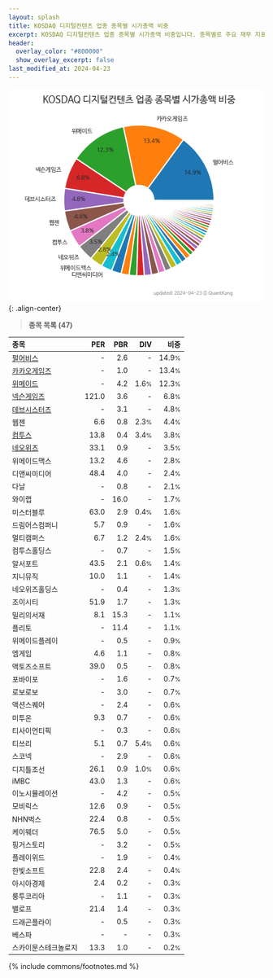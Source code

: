 ```yaml
---
layout: splash
title: KOSDAQ 디지털컨텐츠 업종 종목별 시가총액 비중
excerpt: KOSDAQ 디지털컨텐츠 업종 종목별 시가총액 비중입니다. 종목별로 주요 재무 지표를 함께 표시합니다.
header:
  overlay_color: "#800000"
  show_overlay_excerpt: false
last_modified_at: 2024-04-23
---
```



![KOSDAQ 디지털컨텐츠 업종 종목별 시가총액 비중](/stats/sector/images/kosdaq_업종_디지털컨텐츠_종목.png){: .align-center}


> **종목 목록 (47)**<a id="list"></a>

| **종목** | **PER** | **PBR** | **DIV** | **비중** |
| :------- | ------: | ------: | ------: | -------: |
| [펄어비스](/263750/) | - | 2.6 | - | 14.9<small>%</small> |
| [카카오게임즈](/293490/) | - | 1.0 | - | 13.4<small>%</small> |
| [위메이드](/112040/) | - | 4.2 | 1.6<small>%</small> | 12.3<small>%</small> |
| [넥슨게임즈](/225570/) | 121.0 | 3.6 | - | 6.8<small>%</small> |
| [데브시스터즈](/194480/) | - | 3.1 | - | 4.8<small>%</small> |
| 웹젠 | 6.6 | 0.8 | 2.3<small>%</small> | 4.4<small>%</small> |
| [컴투스](/078340/) | 13.8 | 0.4 | 3.4<small>%</small> | 3.8<small>%</small> |
| [네오위즈](/095660/) | 33.1 | 0.9 | - | 3.5<small>%</small> |
| 위메이드맥스 | 13.2 | 4.6 | - | 2.8<small>%</small> |
| 디앤씨미디어 | 48.4 | 4.0 | - | 2.4<small>%</small> |
| 다날 | - | 0.8 | - | 2.1<small>%</small> |
| 와이랩 | - | 16.0 | - | 1.7<small>%</small> |
| 미스터블루 | 63.0 | 2.9 | 0.4<small>%</small> | 1.6<small>%</small> |
| 드림어스컴퍼니 | 5.7 | 0.9 | - | 1.6<small>%</small> |
| 멀티캠퍼스 | 6.7 | 1.2 | 2.4<small>%</small> | 1.6<small>%</small> |
| 컴투스홀딩스 | - | 0.7 | - | 1.5<small>%</small> |
| 알서포트 | 43.5 | 2.1 | 0.6<small>%</small> | 1.4<small>%</small> |
| 지니뮤직 | 10.0 | 1.1 | - | 1.4<small>%</small> |
| 네오위즈홀딩스 | - | 0.4 | - | 1.3<small>%</small> |
| 조이시티 | 51.9 | 1.7 | - | 1.3<small>%</small> |
| 밀리의서재 | 8.1 | 15.3 | - | 1.1<small>%</small> |
| 플리토 | - | 11.4 | - | 1.1<small>%</small> |
| 위메이드플레이 | - | 0.5 | - | 0.9<small>%</small> |
| 엠게임 | 4.6 | 1.1 | - | 0.8<small>%</small> |
| 액토즈소프트 | 39.0 | 0.5 | - | 0.8<small>%</small> |
| 포바이포 | - | 1.6 | - | 0.7<small>%</small> |
| 로보로보 | - | 3.0 | - | 0.7<small>%</small> |
| 액션스퀘어 | - | 2.4 | - | 0.6<small>%</small> |
| 미투온 | 9.3 | 0.7 | - | 0.6<small>%</small> |
| 티사이언티픽 | - | 0.3 | - | 0.6<small>%</small> |
| 티쓰리 | 5.1 | 0.7 | 5.4<small>%</small> | 0.6<small>%</small> |
| 스코넥 | - | 2.9 | - | 0.6<small>%</small> |
| 디지틀조선 | 26.1 | 0.9 | 1.0<small>%</small> | 0.6<small>%</small> |
| iMBC | 43.0 | 1.3 | - | 0.6<small>%</small> |
| 이노시뮬레이션 | - | 4.2 | - | 0.5<small>%</small> |
| 모비릭스 | 12.6 | 0.9 | - | 0.5<small>%</small> |
| NHN벅스 | 22.4 | 0.8 | - | 0.5<small>%</small> |
| 케이웨더 | 76.5 | 5.0 | - | 0.5<small>%</small> |
| 핑거스토리 | - | 3.2 | - | 0.5<small>%</small> |
| 플레이위드 | - | 1.9 | - | 0.4<small>%</small> |
| 한빛소프트 | 22.8 | 2.4 | - | 0.4<small>%</small> |
| 아시아경제 | 2.4 | 0.2 | - | 0.3<small>%</small> |
| 룽투코리아 | - | 1.1 | - | 0.3<small>%</small> |
| 밸로프 | 21.4 | 1.4 | - | 0.3<small>%</small> |
| 드래곤플라이 | - | 0.5 | - | 0.3<small>%</small> |
| 베스파 | - | - | - | 0.3<small>%</small> |
| 스카이문스테크놀로지 | 13.3 | 1.0 | - | 0.2<small>%</small> |

{% include commons/footnotes.md %}